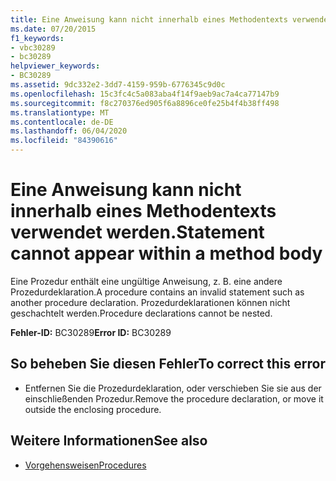 ```yaml
---
title: Eine Anweisung kann nicht innerhalb eines Methodentexts verwendet werden.
ms.date: 07/20/2015
f1_keywords:
- vbc30289
- bc30289
helpviewer_keywords:
- BC30289
ms.assetid: 9dc332e2-3dd7-4159-959b-6776345c9d0c
ms.openlocfilehash: 15c3fc4c5a083aba4f14f9aeb9ac7a4ca77147b9
ms.sourcegitcommit: f8c270376ed905f6a8896ce0fe25b4f4b38ff498
ms.translationtype: MT
ms.contentlocale: de-DE
ms.lasthandoff: 06/04/2020
ms.locfileid: "84390616"
---
```

# <a name="statement-cannot-appear-within-a-method-body"></a><span data-ttu-id="5e5c9-102">Eine Anweisung kann nicht innerhalb eines Methodentexts verwendet werden.</span><span class="sxs-lookup"><span data-stu-id="5e5c9-102">Statement cannot appear within a method body</span></span>
<span data-ttu-id="5e5c9-103">Eine Prozedur enthält eine ungültige Anweisung, z. B. eine andere Prozedurdeklaration.</span><span class="sxs-lookup"><span data-stu-id="5e5c9-103">A procedure contains an invalid statement such as another procedure declaration.</span></span> <span data-ttu-id="5e5c9-104">Prozedurdeklarationen können nicht geschachtelt werden.</span><span class="sxs-lookup"><span data-stu-id="5e5c9-104">Procedure declarations cannot be nested.</span></span>  
  
 <span data-ttu-id="5e5c9-105">**Fehler-ID:** BC30289</span><span class="sxs-lookup"><span data-stu-id="5e5c9-105">**Error ID:** BC30289</span></span>  
  
## <a name="to-correct-this-error"></a><span data-ttu-id="5e5c9-106">So beheben Sie diesen Fehler</span><span class="sxs-lookup"><span data-stu-id="5e5c9-106">To correct this error</span></span>  
  
- <span data-ttu-id="5e5c9-107">Entfernen Sie die Prozedurdeklaration, oder verschieben Sie sie aus der einschließenden Prozedur.</span><span class="sxs-lookup"><span data-stu-id="5e5c9-107">Remove the procedure declaration, or move it outside the enclosing procedure.</span></span>  
  
## <a name="see-also"></a><span data-ttu-id="5e5c9-108">Weitere Informationen</span><span class="sxs-lookup"><span data-stu-id="5e5c9-108">See also</span></span>

- [<span data-ttu-id="5e5c9-109">Vorgehensweisen</span><span class="sxs-lookup"><span data-stu-id="5e5c9-109">Procedures</span></span>](../programming-guide/language-features/procedures/index.md)
